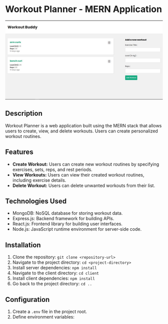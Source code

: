 # Workout Planner - MERN Application

![screenshot](https://github.com/nadunwee/MERN-workout-app/blob/main/frontend/public/screenshot.jpg)

## Description
Workout Planner is a web application built using the MERN stack that allows users to create, view, and delete workouts. Users can create personalized workout routines.

## Features
- **Create Workout:** Users can create new workout routines by specifying exercises, sets, reps, and rest periods.
- **View Workouts:** Users can view their created workout routines, including exercise details.
- **Delete Workout:** Users can delete unwanted workouts from their list.

## Technologies Used
- MongoDB: NoSQL database for storing workout data.
- Express.js: Backend framework for building APIs.
- React.js: Frontend library for building user interfaces.
- Node.js: JavaScript runtime environment for server-side code.

## Installation
1. Clone the repository: `git clone <repository-url>`
2. Navigate to the project directory: `cd <project-directory>`
3. Install server dependencies: `npm install`
4. Navigate to the client directory: `cd client`
5. Install client dependencies: `npm install`
6. Go back to the project directory: `cd ..`

## Configuration
1. Create a `.env` file in the project root.
2. Define environment variables:
